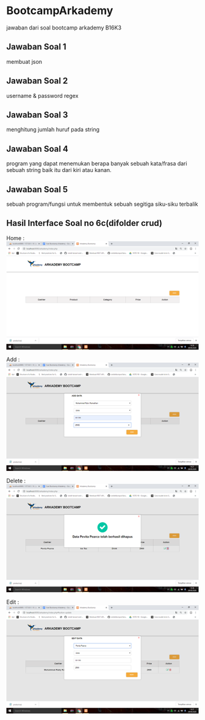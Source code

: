 # BootcampArkademy
jawaban dari soal bootcamp arkademy B16K3

## Jawaban Soal 1
membuat json

## Jawaban Soal 2
username & password regex

## Jawaban Soal 3
menghitung jumlah huruf pada string

## Jawaban Soal 4
program yang dapat menemukan berapa banyak sebuah kata/frasa dari sebuah string baik itu dari kiri atau kanan.

## Jawaban Soal 5
sebuah program/fungsi untuk membentuk sebuah segitiga siku-siku terbalik

## Hasil Interface Soal no 6c(difolder crud)
Home :
![Home Interface](/6/mockup/img/Screenshot227.png "Home")

Add :
![Add Interface](/6/mockup/img/Screenshot222.png "Add")

Delete :
![Delete Interface](/6/mockup/img/Screenshot226.png "Delete")

Edit :
![Edit Interface](/6/mockup/img/Screenshot224.png "Edit")
